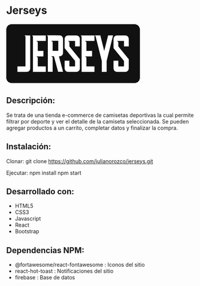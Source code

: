 # Jerseys

![](https://raw.githubusercontent.com/julianorozco/jerseys/12-firebase2/public/images/logo.PNG)

## Descripción:

Se trata de una tienda e-commerce de camisetas deportivas la cual permite filtrar por deporte y ver el detalle de la camiseta seleccionada. Se pueden agregar productos a un carrito, completar datos y finalizar la compra.

## Instalación:

Clonar:
git clone https://github.com/julianorozco/jerseys.git

Ejecutar:
npm install
npm start

## Desarrollado con:

- HTML5
- CSS3
- Javascript
- React
- Bootstrap

## Dependencias NPM:

- @fortawesome/react-fontawesome : Iconos del sitio
- react-hot-toast : Notificaciones del sitio
- firebase : Base de datos
